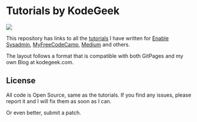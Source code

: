 # Tutorials by KodeGeek

![](raspberry_pi4.png)

This repository has links to all the [tutorials](docs/README.md) I have written for [Enable Sysadmin](https://www.redhat.com/sysadmin/users/jose-vicente-nunez), [MyFreeCodeCamp](https://www.freecodecamp.org/news/author/jose-vicente-nunez/), 
[Medium](https://medium.com/@kodegeek-com) and others.

The layout follows a format that is compatible with both GitPages and my own Blog at kodegeek.com.

## License

All code is Open Source, same as the tutorials. If you find any issues, please report it and I will fix them as soon as I can.

Or even better, submit a patch.
